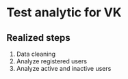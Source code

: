 # Test analytic for VK

## Realized steps

1.  Data cleaning 
2.  Analyze registered users
3.  Analyze active and inactive users
